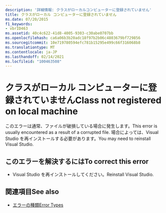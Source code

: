```yaml
---
description: '詳細情報: クラスがローカルコンピューターに登録されていません'
title: クラスがローカル コンピューターに登録されていません
ms.date: 07/20/2015
f1_keywords:
- vbrID463
ms.assetid: 40c4c622-41d8-4005-9303-c30abe0707bb
ms.openlocfilehash: ca6a06b3b20adc18f97b2b06c4803679bf729856
ms.sourcegitcommit: 10e719780594efc781b15295e499c66f316068b8
ms.translationtype: MT
ms.contentlocale: ja-JP
ms.lasthandoff: 02/14/2021
ms.locfileid: "100463508"
---
```

# <a name="class-not-registered-on-local-machine"></a><span data-ttu-id="7b2b8-103">クラスがローカル コンピューターに登録されていません</span><span class="sxs-lookup"><span data-stu-id="7b2b8-103">Class not registered on local machine</span></span>

<span data-ttu-id="7b2b8-104">このエラーは通常、ファイルが破損している場合に発生します。</span><span class="sxs-lookup"><span data-stu-id="7b2b8-104">This error is usually encountered as a result of a corrupted file.</span></span> <span data-ttu-id="7b2b8-105">場合によっては、Visual Studio を再インストールする必要があります。</span><span class="sxs-lookup"><span data-stu-id="7b2b8-105">You may need to reinstall Visual Studio.</span></span>  
  
## <a name="to-correct-this-error"></a><span data-ttu-id="7b2b8-106">このエラーを解決するには</span><span class="sxs-lookup"><span data-stu-id="7b2b8-106">To correct this error</span></span>  
  
- <span data-ttu-id="7b2b8-107">Visual Studio を再インストールしてください。</span><span class="sxs-lookup"><span data-stu-id="7b2b8-107">Reinstall Visual Studio.</span></span>  
  
## <a name="see-also"></a><span data-ttu-id="7b2b8-108">関連項目</span><span class="sxs-lookup"><span data-stu-id="7b2b8-108">See also</span></span>

- [<span data-ttu-id="7b2b8-109">エラーの種類</span><span class="sxs-lookup"><span data-stu-id="7b2b8-109">Error Types</span></span>](../programming-guide/language-features/error-types.md)

